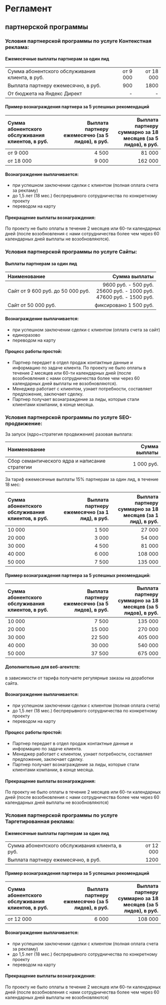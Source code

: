 # Регламент
## партнерской программы


### Условия партнерской программы по услуге Контекстная реклама:
#### Ежемесячные выплаты партнерам за один лид


|  |  |  |
|:--------------------------------------------------- |----------------:|--------------:|
| Сумма абонентского обслуживания клиента, в руб.     |        от 9 000 |     от 18 000 |
| Выплата партнеру ежемесячно, в руб.                 |             900 |          1800 |
| От бюджета на Яндекс Директ                         |               - |             - |

#### Пример вознаграждения партнера за 5 успешных рекомендаций

| Сумма абонентского обслуживания клиентов, в руб.| Выплата партнеру ежемесячно (за 5 лидов), в руб. | Выплата партнеру суммарно за 18 месяцев  (за 5 лидов), в руб. |
|:----------------------------------------------- |-------------------------------------------------:|--------------------------------------------------------------:|
|                   от 9 000                      |                                            4 500 |                                                        81 000 |
|                   от 18 000                     |                                            9 000 |                                                       162 000 |

#### Вознаграждение выплачивается:

- при успешном заключении сделки с клиентом (полная оплата счета за рекламу)
- до 1,5 лет (18 мес.) беспрерывного сотрудничества по конкретному проекту
- переводом на карту
  
#### Прекращение выплаты вознаграждения:

По проекту не было оплаты в течение 2 месяцев или 60-ти календарных дней (после возобновления с нами сотрудничества более чем через 60 календарных дней выплаты не возобновляются).

### Условия партнерской программы по услуге Сайты:
#### Выплаты партнерам за один лид

|             Наименование             |             Сумма выплаты            |
|:-------------------------------------|-------------------------------------:|
|Сайт от 9 600 руб. до 50 000 руб.| 9600 руб. - 500 руб. <br>25600 руб. - 1000 руб. <br>47600 руб. - 1500 руб. |
|Сайт от 50 000 руб.|  фиксировано 1 500 руб. |

#### Вознаграждение выплачивается:

- при успешном заключении сделки с клиентом (оплата счета за сайт)
- единоразово
- переводом на карту
  
#### Процесс работы простой:

- Партнер передает в отдел продаж контактные данные и информацию по задаче клиента.
  По проекту не было оплаты в течение 2 месяцев или 60-ти календарных дней (после возобновления с нами сотрудничества более чем через 60 календарных дней выплаты не возобновляются).
- Менеджер работает с клиентом, узнает потребности, составляет предложение, заключает сделку.
- Партнер получает вознаграждение за лиды, которые стали клиентами компании, в конце месяца.

### Условия партнерской программы по услуге SEO-продвижение:

За запуск (ядро+стратегия продвижения) разовая выплата:

|             Наименование             |             Сумма выплаты            |
|:-------------------------------------|-------------------------------------:|
|Сбор семантического ядра и написание стратегии|   1 000 руб. | 

За тариф ежемесячные выплаты 15% партнерам за один лид, в течение 18 мес:

| Сумма абонентского обслуживания клиентов, в руб.|   Выплата партнеру ежемесячно (за 1 лид), в руб. | Выплата партнеру суммарно за 18 месяцев  (за 1 лид), в руб.   |
|:----------------------------------------------- |-------------------------------------------------:|--------------------------------------------------------------:|
|                   10 000                      |                                            1 500 |                                                        27 000 |
|                   20 000                      |                                            3 000 |                                                        54 000 |
|                   30 000                      |                                            4 500 |                                                        81 000 |
|                   40 000                      |                                            6 000 |                                                       108 000 |
|                   50 000                      |                                            7 500 |                                                       135 000 |

#### Пример вознаграждения партнера за 5 успешных рекомендаций:

| Сумма абонентского обслуживания клиентов, в руб.|   Выплата партнеру ежемесячно (за 5 лидов), в руб. | Выплата партнеру суммарно за 18 месяцев  (за 5 лидов), в руб.   |
|:----------------------------------------------- |-------------------------------------------------:|--------------------------------------------------------------:|
|                   10 000                      |                                            7 500 |                                                       135 000 |
|                   20 000                      |                                           15 000 |                                                       270 000 |
|                   30 000                      |                                           22 500 |                                                       405 000 |
|                   40 000                      |                                           30 000 |                                                       540 000 |
|                   50 000                      |                                           37 500 |                                                       675 000 |

#### Дополнительно для веб-агентств: 
в зависимости от тарифа получаете регулярные заказы на доработки сайта.

#### Вознаграждение выплачивается:

- при успешном заключении сделки с клиентом (полная оплата счета)
- до 1,5 лет (18 мес.) беспрерывного сотрудничества по конкретному проекту
- переводом на карту
  
#### Процесс работы простой:

- Партнер передает в отдел продаж контактные данные и информацию по задаче клиента.
- Менеджер работает с клиентом, узнает потребности, составляет предложение, заключает сделку.
- Партнер получает вознаграждение за лиды, которые стали клиентами компании, в конце месяца.

#### Прекращение выплаты вознаграждения:

По проекту не было оплаты в течение 2 месяцев или 60-ти календарных дней (после возобновления с нами сотрудничества более чем через 60 календарных дней выплаты не возобновляются)

### Условия партнерской программы по услуге Таргетированная реклама:
#### Ежемесячные выплаты партнерам за один лид

|   |    |
|:----------------------------------------------- |-------------------------------------------------:|
| Сумма абонентского обслуживания клиента, в руб.     |        от 12 000 |
| Выплата партнеру ежемесячно, в руб.                 |             1200 |

#### Пример вознаграждения партнера за 5 успешных рекомендаций

| Сумма абонентского обслуживания клиентов, в руб.| Выплата партнеру ежемесячно (за 5 лидов), в руб. | Выплата партнеру суммарно за 18 месяцев  (за 5 лидов), в руб. |
|:----------------------------------------------- |-------------------------------------------------:|--------------------------------------------------------------:|
|                   от 12 000                     |                                            6 000 |                                                       108 000 |

#### Вознаграждение выплачивается:

- при успешном заключении сделки с клиентом (полная оплата счета за рекламу)
- до 1,5 лет (18 мес.) беспрерывного сотрудничества по конкретному проекту
- переводом на карту
  
#### Прекращение выплаты вознаграждения:

По проекту не было оплаты в течение 2 месяцев или 60-ти календарных дней (после возобновления с нами сотрудничества более чем через 60 календарных дней выплаты не возобновляются)

